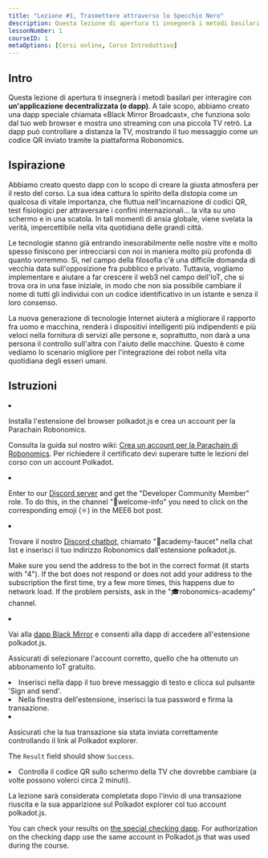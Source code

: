 ```yaml
---
title: "Lezione #1, Trasmettere attraverso lo Specchio Nero"
description: Questa lezione di apertura ti insegnerà i metodi basilari per interagire con un'applicazione decentralizzata (o dapp). 
lessonNumber: 1
courseID: 1
metaOptions: [Corsi online, Corso Introduttivo]
---
```


<section class="container__reg">

## Intro

Questa lezione di apertura ti insegnerà i metodi basilari per interagire con **un'applicazione decentralizzata (o dapp)**. A tale scopo, abbiamo creato una dapp speciale chiamata «Black Mirror Broadcast», che funziona solo dal tuo web browser e mostra uno streaming con una piccola TV retrò. La dapp può controllare a distanza la TV, mostrando il tuo messaggio come un codice QR inviato tramite la piattaforma Robonomics.

</section>

<section class="container__narrow">

## Ispirazione

Abbiamo creato questo dapp con lo scopo di creare la giusta atmosfera per il resto del corso. La sua idea cattura lo spirito della distopia come un qualcosa di vitale importanza, che fluttua nell'incarnazione di codici QR, test fisiologici per attraversare i confini internazionali... la vita su uno schermo e in una scatola. In tali momenti di ansia globale, viene svelata la verità, impercettibile nella vita quotidiana delle grandi città. 

Le tecnologie stanno già entrando inesorabilmente nelle nostre vite e molto spesso finiscono per intrecciarsi con noi in maniera molto più profonda di quanto vorremmo. Sì, nel campo della filosofia c'è una difficile domanda di vecchia data sull'opposizione fra pubblico e privato. Tuttavia, vogliamo implementare e aiutare a far crescere il web3 nel campo dell'IoT, che si trova ora in una fase iniziale, in modo che non sia possibile cambiare il nome di tutti gli individui con un codice identificativo in un istante e senza il loro consenso.

La nuova generazione di tecnologie Internet aiuterà a migliorare il rapporto fra uomo e macchina, renderà i dispositivi intelligenti più indipendenti e più veloci nella fornitura di servizi alle persone e, soprattutto, non darà a una persona il controllo sull'altra con l'aiuto delle macchine. Questo è come vediamo lo scenario migliore per l'integrazione dei robot nella vita quotidiana degli esseri umani.

</section>

<section class="container__reg">

## Istruzioni

<List type="numbers">

<li>

Installa l'estensione del browser polkadot.js e crea un account per la Parachain Robonomics. 

Consulta la guida sul nostro wiki: [Crea un account per la Parachain di Robonomics](https://wiki.robonomics.network/docs/create-account-in-dapp/). Per richiedere il certificato devi superare tutte le lezioni del corso con un account Polkadot.

</li>

<li>

Enter to our [Discord server](https://discord.gg/xqDgG3EGm9) and get the "Developer Community Member" role. To do this, in the channel "👋welcome-info" you need to click on the corresponding emoji (⚛️) in the MEE6 bot post.

</li>

<li>

Trovare il nostro [Discord chatbot](https://discord.com/channels/803947358492557312/944186892038053899), chiamato "🚰academy-faucet" nella chat list e inserisci il tuo indirizzo Robonomics dall'estensione polkadot.js.

Make sure you send the address to the bot in the correct format (it starts with "4"). If the bot does not respond or does not add your address to the subscription the first time, try a few more times, this happens due to network load. If the problem persists, ask in the "🎓robonomics-academy" channel.

</li>

<li>

Vai alla [dapp Black Mirror](https://blackmirror.robonomics.academy) e consenti alla dapp di accedere all'estensione polkadot.js. 

Assicurati di selezionare l'account corretto, quello che ha ottenuto un abbonamento IoT gratuito.

</li>

<li>
Inserisci nella dapp il tuo breve messaggio di testo e clicca sul pulsante 'Sign and send'.
</li>

<li>
Nella finestra dell'estensione, inserisci la tua password e firma la transazione.
</li>

<li>

Assicurati che la tua transazione sia stata inviata correttamente controllando il link al Polkadot explorer.

The <code>Result</code> field should show <code>Success</code>.

</li>

<li>
Controlla il codice QR sullo schermo della TV che dovrebbe cambiare (a volte possono volerci circa 2 minuti).
</li>
</List>
</section>

<Result>

La lezione sarà considerata completata dopo l'invio di una transazione riuscita e la sua apparizione sul Polkadot explorer col tuo account polkadot.js.

You can check your results on [the special checking dapp](https://lk.robonomics.academy/). For authorization on the checking dapp use the same account in Polkadot.js that was used during the course.

</Result>
